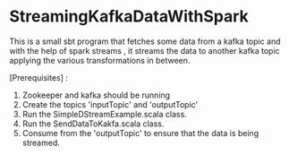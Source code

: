 # StreamingKafkaDataWithSpark

This is a small sbt program that fetches some data from a kafka topic and with the help of spark streams , it streams the data to another kafka topic applying the various transformations in between.

[Prerequisites] :

1) Zookeeper and kafka should be running
2) Create the topics 'inputTopic' and 'outputTopic'
3) Run the SimpleDStreamExample.scala class.
4) Run the SendDataToKakfa.scala class.
5) Consume from the 'outputTopic' to ensure that the data is being streamed.
